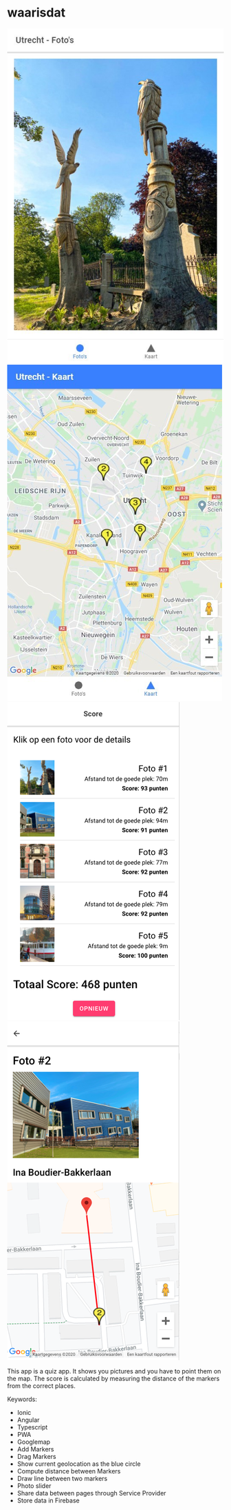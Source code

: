 # waarisdat
![alt text](2020-06-12_12h06_24.jpg?raw=true "Photos")
![alt text](2020-06-12_12h09_49.jpg?raw=true "Map")
![alt text](score.png?raw=true "Score")
![alt text](score_detail.png?raw=true "Score Detail")

This app is a quiz app.
It shows you pictures and you have to point them on the map.
The score is calculated by measuring the distance of the markers from the correct places.

Keywords:

- Ionic
- Angular
- Typescript
- PWA
- Googlemap
- Add Markers
- Drag Markers
- Show current geolocation as the blue circle 
- Compute distance between Markers
- Draw line between two markers
- Photo slider
- Share data between pages through Service Provider
- Store data in Firebase
